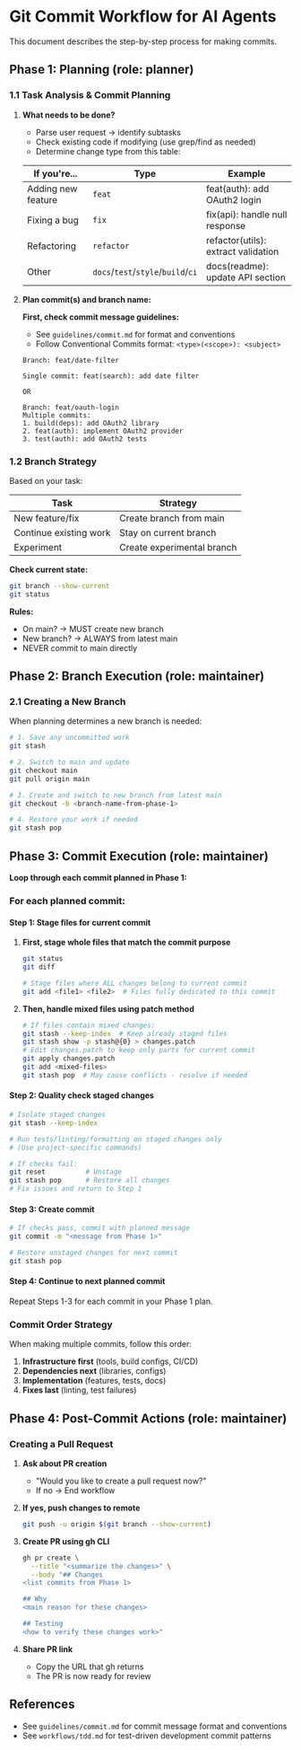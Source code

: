 # Git Commit Workflow for AI Agents

This document describes the step-by-step process for making commits.

## Phase 1: Planning (role: planner)

### 1.1 Task Analysis & Commit Planning

1. **What needs to be done?**
   - Parse user request → identify subtasks
   - Check existing code if modifying (use grep/find as needed)
   - Determine change type from this table:

   | If you're... | Type | Example |
   |-------------|------|---------|
   | Adding new feature | `feat` | feat(auth): add OAuth2 login |
   | Fixing a bug | `fix` | fix(api): handle null response |
   | Refactoring | `refactor` | refactor(utils): extract validation |
   | Other | `docs`/`test`/`style`/`build`/`ci` | docs(readme): update API section |

2. **Plan commit(s) and branch name:**

   **First, check commit message guidelines:**
   - See `guidelines/commit.md` for format and conventions
   - Follow Conventional Commits format: `<type>(<scope>): <subject>`

   ```text
   Branch: feat/date-filter
   
   Single commit: feat(search): add date filter

   OR

   Branch: feat/oauth-login
   Multiple commits:
   1. build(deps): add OAuth2 library
   2. feat(auth): implement OAuth2 provider
   3. test(auth): add OAuth2 tests
   ```

### 1.2 Branch Strategy

Based on your task:

| Task | Strategy |
|------|----------|
| New feature/fix | Create branch from main |
| Continue existing work | Stay on current branch |
| Experiment | Create experimental branch |

**Check current state:**
```bash
git branch --show-current
git status
```

**Rules:**
- On main? → MUST create new branch
- New branch? → ALWAYS from latest main
- NEVER commit to main directly

## Phase 2: Branch Execution (role: maintainer)

### 2.1 Creating a New Branch

When planning determines a new branch is needed:

```bash
# 1. Save any uncommitted work
git stash

# 2. Switch to main and update
git checkout main
git pull origin main

# 3. Create and switch to new branch from latest main
git checkout -b <branch-name-from-phase-1>

# 4. Restore your work if needed
git stash pop
```

## Phase 3: Commit Execution (role: maintainer)

**Loop through each commit planned in Phase 1:**

### For each planned commit:

#### Step 1: Stage files for current commit

1. **First, stage whole files that match the commit purpose**

   ```bash
   git status
   git diff

   # Stage files where ALL changes belong to current commit
   git add <file1> <file2>  # Files fully dedicated to this commit
   ```

2. **Then, handle mixed files using patch method**

   ```bash
   # If files contain mixed changes:
   git stash --keep-index  # Keep already staged files
   git stash show -p stash@{0} > changes.patch
   # Edit changes.patch to keep only parts for current commit
   git apply changes.patch
   git add <mixed-files>
   git stash pop  # May cause conflicts - resolve if needed
   ```

#### Step 2: Quality check staged changes

```bash
# Isolate staged changes
git stash --keep-index

# Run tests/linting/formatting on staged changes only
# (Use project-specific commands)

# If checks fail:
git reset          # Unstage
git stash pop      # Restore all changes
# Fix issues and return to Step 1
```

#### Step 3: Create commit

```bash
# If checks pass, commit with planned message
git commit -m "<message from Phase 1>"

# Restore unstaged changes for next commit
git stash pop
```

#### Step 4: Continue to next planned commit
Repeat Steps 1-3 for each commit in your Phase 1 plan.

### Commit Order Strategy

When making multiple commits, follow this order:

1. **Infrastructure first** (tools, build configs, CI/CD)
2. **Dependencies next** (libraries, configs)
3. **Implementation** (features, tests, docs)
4. **Fixes last** (linting, test failures)

## Phase 4: Post-Commit Actions (role: maintainer)

### Creating a Pull Request

1. **Ask about PR creation**
   - "Would you like to create a pull request now?"
   - If no → End workflow

2. **If yes, push changes to remote**

   ```bash
   git push -u origin $(git branch --show-current)
   ```

3. **Create PR using gh CLI**

   ```bash
   gh pr create \
     --title "<summarize the changes>" \
     --body "## Changes
   <list commits from Phase 1>

   ## Why
   <main reason for these changes>

   ## Testing
   <how to verify these changes work>"
   ```

4. **Share PR link**
   - Copy the URL that gh returns
   - The PR is now ready for review

## References

- See `guidelines/commit.md` for commit message format and conventions
- See `workflows/tdd.md` for test-driven development commit patterns
